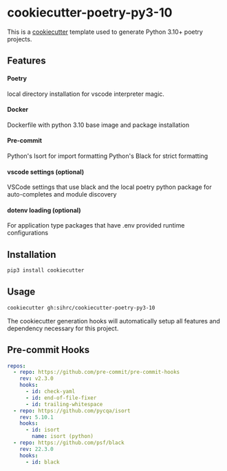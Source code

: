 # cookiecutter-poetry-py3-10

This is a [cookiecutter](https://github.com/cookiecutter/cookiecutter) template used to generate Python 3.10+ poetry projects.


## Features
#### Poetry
local directory installation for vscode interpreter magic.

#### Docker
Dockerfile with python 3.10 base image and package installation

#### Pre-commit
Python's Isort for import formatting
Python's Black for strict formatting

#### vscode settings (optional)
VSCode settings that use black and the local poetry python package for auto-completes and module discovery

#### dotenv loading (optional)
For application type packages that have .env provided runtime configurations


## Installation
```bash
pip3 install cookiecutter
```

## Usage
```bash
cookiecutter gh:sihrc/cookiecutter-poetry-py3-10
```

The cookiecutter generation hooks will automatically setup all features and dependency necessary for this project.

## Pre-commit Hooks
```yaml
repos:
  - repo: https://github.com/pre-commit/pre-commit-hooks
    rev: v2.3.0
    hooks:
      - id: check-yaml
      - id: end-of-file-fixer
      - id: trailing-whitespace
  - repo: https://github.com/pycqa/isort
    rev: 5.10.1
    hooks:
      - id: isort
        name: isort (python)
  - repo: https://github.com/psf/black
    rev: 22.3.0
    hooks:
      - id: black
```

